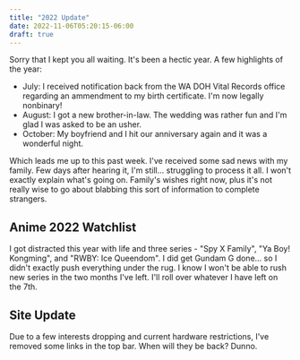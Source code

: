 ```yaml
---
title: "2022 Update"
date: 2022-11-06T05:20:15-06:00
draft: true
---
```

Sorry that I kept you all waiting. It's been a hectic year. A few highlights of the year:

- July: I received notification back from the WA DOH Vital Records office regarding an ammendment to my birth certificate. I'm now legally nonbinary!
- August: I got a new brother-in-law. The wedding was rather fun and I'm glad I was asked to be an usher.
- October: My boyfriend and I hit our anniversary again and it was a wonderful night.

Which leads me up to this past week. I've received some sad news with my family. Few days after hearing it, I'm still... struggling to process it all. I won't exactly explain what's going on. Family's wishes right now, plus it's not really wise to go about blabbing this sort of information to complete strangers. 

## Anime 2022 Watchlist

I got distracted this year with life and three series - "Spy X Family", "Ya Boy! Kongming", and "RWBY: Ice Queendom". I did get Gundam G done... so I didn't exactly push everything under the rug. I know I won't be able to rush new series in the two months I've left. I'll roll over whatever I have left on the 7th.

## Site Update

Due to a few interests dropping and current hardware restrictions, I've removed some links in the top bar. When will they be back? Dunno.
